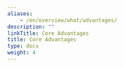 ```yaml
---
aliases:
    - /en/overview/what/advantages/
description: ""
linkTitle: Core Advantages
title: Core Advantages
type: docs
weight: 4
---
```

